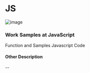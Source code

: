 # JS
![image](https://user-images.githubusercontent.com/3950155/189186424-92121334-5a60-415f-9550-23f8912db5b0.png)

### Work Samples at JavaScript
Function and Samples Javascript Code

#### Other Description
--






